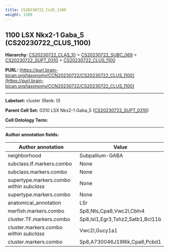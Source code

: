 ```yaml
---
title: CS20230722_CLUS_1100
weight: 1100
---
```

## 1100 LSX Nkx2-1 Gaba_5 (CS20230722_CLUS_1100)
<b>Hierarchy: </b>
[CS20230722_CLAS_10](../CS20230722_CLAS_10) >
[CS20230722_SUBC_069](../CS20230722_SUBC_069) >
[CS20230722_SUPT_0310](../CS20230722_SUPT_0310) >
[CS20230722_CLUS_1100](../CS20230722_CLUS_1100)

**PURL:** [https://purl.brain-bican.org/taxonomy/CCN20230722/CS20230722_CLUS_1100](https://purl.brain-bican.org/taxonomy/CCN20230722/CS20230722_CLUS_1100)

---


**Labelset:** cluster (Rank: 0)

**Parent Cell Set:** 0310 LSX Nkx2-1 Gaba_5 ([CS20230722_SUPT_0310](../CS20230722_SUPT_0310))



**Cell Ontology Term:** 

[MARKER GENES.]: #


---

[TRANSFERRED ANNOTATIONS.]: #


[AUTHOR ANNOTATION FIELDS.]: #


**Author annotation fields:**

| Author annotation | Value |
|-------------------|-------|
|neighborhood|Subpallium-GABA|
|subclass.tf.markers.combo|None|
|subclass.markers.combo|None|
|supertype.markers.combo _within subclass_|None|
|supertype.markers.combo|None|
|anatomical_annotation|LSr|
|merfish.markers.combo|Sp8,Nts,Cpa6,Vwc2l,Cbln4|
|cluster.TF.markers.combo|Sp8,Isl1,Egr3,Tshz2,Satb1,Bcl11b|
|cluster.markers.combo _within subclass_|Vwc2l,Gucy1a1|
|cluster.markers.combo|Sp8,A730046J19Rik,Cpa6,Pcbd1|
